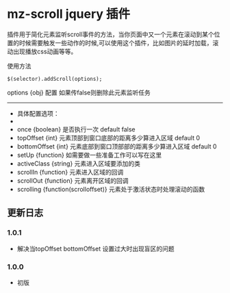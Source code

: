 # mz-scroll jquery 插件 

插件用于简化元素监听scroll事件的方法，当你页面中又一个元素在滚动到某个位置的时候需要触发一些动作的时候,可以使用这个插件，比如图片的延时加载，滚动出现播放css动画等等。

使用方法


	$(selector).addScroll(options);


 
options {obj} 配置 如果传false则删除此元素监听任务
 
---

 * 具体配置选项：
 *
 * once {boolean} 是否执行一次 default false
 * topOffset {int} 元素顶部到窗口底部的距离多少算进入区域 default 0
 * bottomOffset {int} 元素底部到窗口顶部部的距离多少算进入区域 default 0
 * setUp {function} 如需要做一些准备工作可以写在这里
 * activeClass {string} 元素进入区域要添加的类
 * scrollIn {function} 元素进入区域的回调
 * scrollOut {function} 元素离开区域的回调
 * scrolling {function(scrolloffset)} 元素处于激活状态时处理滚动的函数

## 更新日志

### 1.0.1
* 解决当topOffset bottomOffset 设置过大时出现盲区的问题

### 1.0.0
* 初版